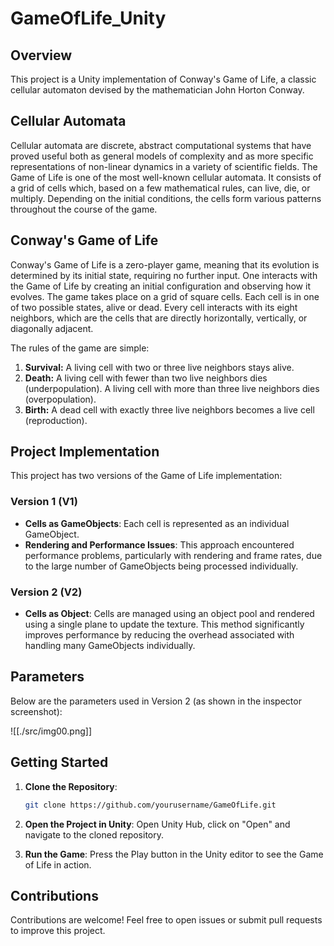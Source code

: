# GameOfLife_Unity
## Overview

This project is a Unity implementation of Conway's Game of Life, a classic cellular automaton devised by the mathematician John Horton Conway. 

## Cellular Automata

Cellular automata are discrete, abstract computational systems that have proved useful both as general models of complexity and as more specific representations of non-linear dynamics in a variety of scientific fields. The Game of Life is one of the most well-known cellular automata. It consists of a grid of cells which, based on a few mathematical rules, can live, die, or multiply. Depending on the initial conditions, the cells form various patterns throughout the course of the game.

## Conway's Game of Life

Conway's Game of Life is a zero-player game, meaning that its evolution is determined by its initial state, requiring no further input. One interacts with the Game of Life by creating an initial configuration and observing how it evolves. The game takes place on a grid of square cells. Each cell is in one of two possible states, alive or dead. Every cell interacts with its eight neighbors, which are the cells that are directly horizontally, vertically, or diagonally adjacent.

The rules of the game are simple:
1. **Survival:** A living cell with two or three live neighbors stays alive.
2. **Death:** A living cell with fewer than two live neighbors dies (underpopulation). A living cell with more than three live neighbors dies (overpopulation).
3. **Birth:** A dead cell with exactly three live neighbors becomes a live cell (reproduction).

## Project Implementation

This project has two versions of the Game of Life implementation:

### Version 1 (V1)

- **Cells as GameObjects**: Each cell is represented as an individual GameObject.
- **Rendering and Performance Issues**: This approach encountered performance problems, particularly with rendering and frame rates, due to the large number of GameObjects being processed individually.

### Version 2 (V2)

- **Cells as Object**: Cells are managed using an object pool and rendered using a single plane to update the texture. This method significantly improves performance by reducing the overhead associated with handling many GameObjects individually.

## Parameters

Below are the parameters used in Version 2 (as shown in the inspector screenshot):

![[./src/img00.png]]

## Getting Started

1. **Clone the Repository**: 
   ```bash
   git clone https://github.com/yourusername/GameOfLife.git
   ```

2. **Open the Project in Unity**: Open Unity Hub, click on "Open" and navigate to the cloned repository.

3. **Run the Game**: Press the Play button in the Unity editor to see the Game of Life in action.

## Contributions

Contributions are welcome! Feel free to open issues or submit pull requests to improve this project.